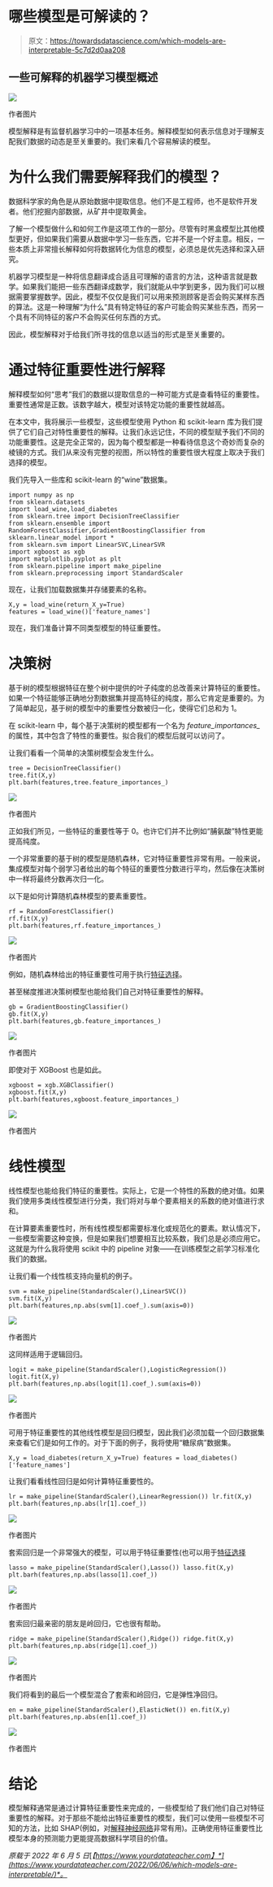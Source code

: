 # 哪些模型是可解读的？

> 原文：<https://towardsdatascience.com/which-models-are-interpretable-5c7d2d0aa208>

## 一些可解释的机器学习模型概述

![](img/36e8b5c8a8fb3d5914a2bcb1e0eddaee.png)

作者图片

模型解释是有监督机器学习中的一项基本任务。解释模型如何表示信息对于理解支配我们数据的动态是至关重要的。我们来看几个容易解读的模型。

# 为什么我们需要解释我们的模型？

数据科学家的角色是从原始数据中提取信息。他们不是工程师，也不是软件开发者。他们挖掘内部数据，从矿井中提取黄金。

了解一个模型做什么和如何工作是这项工作的一部分。尽管有时黑盒模型比其他模型更好，但如果我们需要从数据中学习一些东西，它并不是一个好主意。相反，一些本质上非常擅长解释如何将数据转化为信息的模型，必须总是优先选择和深入研究。

机器学习模型是一种将信息翻译成合适且可理解的语言的方法，这种语言就是数学。如果我们能把一些东西翻译成数学，我们就能从中学到更多，因为我们可以根据需要掌握数学。因此，模型不仅仅是我们可以用来预测顾客是否会购买某样东西的算法。这是一种理解“为什么”具有特定特征的客户可能会购买某些东西，而另一个具有不同特征的客户不会购买任何东西的方式。

因此，模型解释对于给我们所寻找的信息以适当的形式是至关重要的。

# 通过特征重要性进行解释

解释模型如何“思考”我们的数据以提取信息的一种可能方式是查看特征的重要性。重要性通常是正数。该数字越大，模型对该特定功能的重要性就越高。

在本文中，我将展示一些模型，这些模型使用 Python 和 scikit-learn 库为我们提供了它们自己对特性重要性的解释。让我们永远记住，不同的模型赋予我们不同的功能重要性。这是完全正常的，因为每个模型都是一种看待信息这个奇妙而复杂的棱镜的方式。我们从来没有完整的视图，所以特性的重要性很大程度上取决于我们选择的模型。

我们先导入一些库和 scikit-learn 的“wine”数据集。

```
import numpy as np 
from sklearn.datasets 
import load_wine,load_diabetes 
from sklearn.tree import DecisionTreeClassifier 
from sklearn.ensemble import RandomForestClassifier,GradientBoostingClassifier from sklearn.linear_model import * 
from sklearn.svm import LinearSVC,LinearSVR 
import xgboost as xgb 
import matplotlib.pyplot as plt 
from sklearn.pipeline import make_pipeline 
from sklearn.preprocessing import StandardScaler
```

现在，让我们加载数据集并存储要素的名称。

```
X,y = load_wine(return_X_y=True) 
features = load_wine()['feature_names']
```

现在，我们准备计算不同类型模型的特征重要性。

# 决策树

基于树的模型根据特征在整个树中提供的叶子纯度的总改善来计算特征的重要性。如果一个特征能够正确地分割数据集并提高特征的纯度，那么它肯定是重要的。为了简单起见，基于树的模型中的重要性分数被归一化，使得它们总和为 1。

在 scikit-learn 中，每个基于决策树的模型都有一个名为 *feature_importances_* 的属性，其中包含了特性的重要性。拟合我们的模型后就可以访问了。

让我们看看一个简单的决策树模型会发生什么。

```
tree = DecisionTreeClassifier() 
tree.fit(X,y) 
plt.barh(features,tree.feature_importances_)
```

![](img/779c35ee32ff44deee164a71139902d1.png)

作者图片

正如我们所见，一些特征的重要性等于 0。也许它们并不比例如“脯氨酸”特性更能提高纯度。

一个非常重要的基于树的模型是随机森林，它对特征重要性非常有用。一般来说，集成模型对每个弱学习者给出的每个特征的重要性分数进行平均，然后像在决策树中一样将最终分数再次归一化。

以下是如何计算随机森林模型的要素重要性。

```
rf = RandomForestClassifier() 
rf.fit(X,y) 
plt.barh(features,rf.feature_importances_)
```

![](img/b184f0b5ca9d45ae66647cb8935063a0.png)

作者图片

例如，随机森林给出的特征重要性可用于执行[特征选择](https://www.yourdatateacher.com/2021/10/11/feature-selection-with-random-forest/)。

甚至梯度推进决策树模型也能给我们自己对特征重要性的解释。

```
gb = GradientBoostingClassifier() 
gb.fit(X,y) 
plt.barh(features,gb.feature_importances_)
```

![](img/37d47dec51f5d8e3eb77f528b22d1363.png)

作者图片

即使对于 XGBoost 也是如此。

```
xgboost = xgb.XGBClassifier() 
xgboost.fit(X,y) 
plt.barh(features,xgboost.feature_importances_)
```

![](img/ff5284e94a4840747202f28788ee12ac.png)

作者图片

# 线性模型

线性模型也能给我们特征的重要性。实际上，它是一个特性的系数的绝对值。如果我们使用多类线性模型进行分类，我们将对与单个要素相关的系数的绝对值进行求和。

在计算要素重要性时，所有线性模型都需要标准化或规范化的要素。默认情况下，一些模型需要这种变换，但是如果我们想要相互比较系数，我们总是必须应用它。这就是为什么我将使用 scikit 中的 pipeline 对象——在训练模型之前学习标准化我们的数据。

让我们看一个线性核支持向量机的例子。

```
svm = make_pipeline(StandardScaler(),LinearSVC()) 
svm.fit(X,y) 
plt.barh(features,np.abs(svm[1].coef_).sum(axis=0))
```

![](img/53eb7bf5ca4f4f20e7048d9fcb42cea7.png)

作者图片

这同样适用于逻辑回归。

```
logit = make_pipeline(StandardScaler(),LogisticRegression()) logit.fit(X,y) 
plt.barh(features,np.abs(logit[1].coef_).sum(axis=0))
```

![](img/355e487870b82ece9b7b4892fb71d3cd.png)

作者图片

可用于特征重要性的其他线性模型是回归模型，因此我们必须加载一个回归数据集来查看它们是如何工作的。对于下面的例子，我将使用“糖尿病”数据集。

```
X,y = load_diabetes(return_X_y=True) features = load_diabetes()['feature_names']
```

让我们看看线性回归是如何计算特征重要性的。

```
lr = make_pipeline(StandardScaler(),LinearRegression()) lr.fit(X,y) plt.barh(features,np.abs(lr[1].coef_))
```

![](img/2edd2d6e24f135fa0532a634b7e013e4.png)

作者图片

套索回归是一个非常强大的模型，可以用于特征重要性(也可以用于[特征选择](https://www.yourdatateacher.com/2021/05/05/feature-selection-in-machine-learning-using-lasso-regression/)

```
lasso = make_pipeline(StandardScaler(),Lasso()) lasso.fit(X,y) plt.barh(features,np.abs(lasso[1].coef_))
```

![](img/ec99b4c201ae822c18f2de9876c5d4f3.png)

作者图片

套索回归最亲密的朋友是岭回归，它也很有帮助。

```
ridge = make_pipeline(StandardScaler(),Ridge()) ridge.fit(X,y) 
plt.barh(features,np.abs(ridge[1].coef_))
```

![](img/5f001e88da9eec75748f0573b8e8acf1.png)

作者图片

我们将看到的最后一个模型混合了套索和岭回归，它是弹性净回归。

```
en = make_pipeline(StandardScaler(),ElasticNet()) en.fit(X,y) plt.barh(features,np.abs(en[1].coef_))
```

![](img/495b7013e5870a8cb92a2e1e0a681199.png)

作者图片

# 结论

模型解释通常是通过计算特征重要性来完成的，一些模型给了我们他们自己对特征重要性的解释。对于那些不能给出特征重要性的模型，我们可以使用一些模型不可知的方法，比如 SHAP(例如，对[解释神经网络](https://www.yourdatateacher.com/2021/05/17/how-to-explain-neural-networks-using-shap/)非常有用)。正确使用特征重要性比模型本身的预测能力更能提高数据科学项目的价值。

*原载于 2022 年 6 月 5 日*[*【https://www.yourdatateacher.com】*](https://www.yourdatateacher.com/2022/06/06/which-models-are-interpretable/)*。*